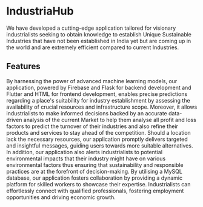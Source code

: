 # IndustriaHub

We have developed a cutting-edge application tailored for visionary industrialists seeking to obtain knowledge to establish Unique Sustainable Industries that have not been established in India yet but are coming up in the world and are extremely efficient compared to current Industries.

## Features

By harnessing the power of advanced machine learning models, our application, powered by Firebase and Flask for backend development and Flutter and HTML for frontend development, enables precise predictions regarding a place's suitability for industry establishment by assessing the availability of crucial resources and infrastructure scope. Moreover, it allows industrialists to make informed decisions backed by an accurate data-driven analysis of the current Market to help them analyse all profit and loss factors to predict the turnover of their industries and also refine their products and services to stay ahead of the competition. Should a location lack the necessary resources, our application promptly delivers targeted and insightful messages, guiding users towards more suitable alternatives.
In addition, our application also alerts industrialists to potential environmental impacts that their industry might have on various environmental factors thus ensuring that sustainability and responsible practices are at the forefront of decision-making. By utilising a MySQL database, our application fosters collaboration by providing a dynamic platform for skilled workers to showcase their expertise. Industrialists can effortlessly connect with qualified professionals, fostering employment opportunities and driving economic growth.

